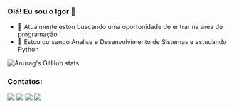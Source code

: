 ### Olá! Eu sou o Igor 👋

- 🔭 Atualmente estou buscando uma oportunidade de entrar na area de programação
- 🌱 Estou cursando Analise e Desenvolvimento de Sistemas e estudando Python

  


![Anurag's GitHub stats](https://github-readme-stats.vercel.app/api?username=igormaicon&show_icons=true&theme=radical)
<picture>
  <source
    srcset="https://github-readme-stats.vercel.app/api?username=anuraghazra&show_icons=true&theme=dark"
    media="(prefers-color-scheme: dark)"
  />


  ### Contatos:
<div>
<a href="https://www.youtube.com/channel/UCGesy9BdvpYQwlcEZc_qjgg" target="_blank"><img src="https://img.shields.io/badge/YouTube-FF0000?style=for-the-badge&logo=youtube&logoColor=white" target="_blank"></a>
<a href="https://www.instagram.com/paloma_e_igor" target="_blank"><img src="https://img.shields.io/badge/-Instagram-%23E4405F?style=for-the-badge&logo=instagram&logoColor=white" target="_blank"></a>
<a href = "mailto:igormaicon2018@gmail.com"><img src="https://img.shields.io/badge/Gmail-D14836?style=for-the-badge&logo=gmail&logoColor=white" target="_blank"></a>
<a href="https://www.linkedin.com/in/igor-maicon-6a70941a4/" target="_blank"><img src="https://img.shields.io/badge/-LinkedIn-%230077B5?style=for-the-badge&logo=linkedin&logoColor=white" target="_blank"></a>   
</div>
